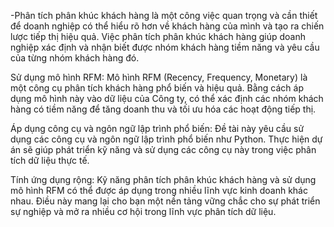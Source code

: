 -Phân tích phân khúc khách hàng là một công việc quan trọng và cần thiết để doanh nghiệp có thể hiểu rõ hơn về khách hàng của mình và tạo ra chiến lược tiếp thị hiệu quả. Việc phân tích phân khúc khách hàng giúp doanh nghiệp xác định và nhận biết được nhóm khách hàng tiềm năng và yêu cầu của từng nhóm khách hàng đó.

Sử dụng mô hình RFM: Mô hình RFM (Recency, Frequency, Monetary) là một công cụ phân tích khách hàng phổ biến và hiệu quả. Bằng cách áp dụng mô hình này vào dữ liệu của Công ty, có thể xác định các nhóm khách hàng có tiềm năng để tăng doanh thu và tối ưu hóa các hoạt động tiếp thị.

Áp dụng công cụ và ngôn ngữ lập trình phổ biến: Đề tài này yêu cầu sử dụng các công cụ và ngôn ngữ lập trình phổ biến như Python. Thực hiện dự án sẽ giúp phát triển kỹ năng và sử dụng các công cụ này trong việc phân tích dữ liệu thực tế.

Tính ứng dụng rộng: Kỹ năng phân tích phân khúc khách hàng và sử dụng mô hình RFM có thể được áp dụng trong nhiều lĩnh vực kinh doanh khác nhau. Điều này mang lại cho bạn một nền tảng vững chắc cho sự phát triển sự nghiệp và mở ra nhiều cơ hội trong lĩnh vực phân tích dữ liệu.
